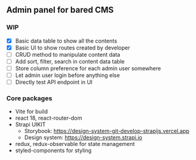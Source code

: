 ## Admin panel for bared CMS

### WIP

* [x] Basic data table to show all the contents
* [x] Basic UI to show routes created by developer
* [ ] CRUD method to manipulate content data
* [ ] Add sort, filter, search in content data table
* [ ] Store column preference for each admin user somewhere
* [ ] Let admin user login before anything else
* [ ] Directly test API endpoint in UI

### Core packages

* Vite for build
* react 18, react-router-dom
* Strapi UIKIT
  * Storybook: https://design-system-git-develop-strapijs.vercel.app
  * Design system: https://design-system.strapi.io
* redux, redux-observable for state management
* styled-components for styling